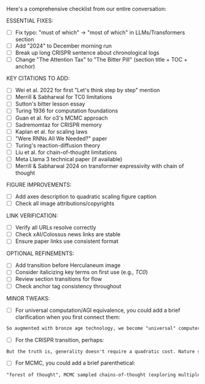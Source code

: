 Here's a comprehensive checklist from our entire conversation:

ESSENTIAL FIXES:
- [ ] Fix typo: "must of which" → "most of which" in LLMs/Transformers section
- [ ] Add "2024" to December morning run
- [ ] Break up long CRISPR sentence about chronological logs
- [ ] Change "The Attention Tax" to "The Bitter Pill" (section title + TOC + anchor)

KEY CITATIONS TO ADD:
- [ ] Wei et al. 2022 for first "Let's think step by step" mention
- [ ] Merrill & Sabharwal for TC0 limitations
- [ ] Sutton's bitter lesson essay
- [ ] Turing 1936 for computation foundations
- [ ] Guan et al. for o3's MCMC approach
- [ ] Sadremomtaz for CRISPR memory
- [ ] Kaplan et al. for scaling laws
- [ ] "Were RNNs All We Needed?" paper
- [ ] Turing's reaction-diffusion theory
- [ ] Liu et al. for chain-of-thought limitations
- [ ] Meta Llama 3 technical paper (if available)
- [ ] Merrill & Sabharwal 2024 on transformer expressivity with chain of thought

FIGURE IMPROVEMENTS:
- [ ] Add axes description to quadratic scaling figure caption
- [ ] Check all image attributions/copyrights

LINK VERIFICATION:
- [ ] Verify all URLs resolve correctly
- [ ] Check xAI/Colossus news links are stable
- [ ] Ensure paper links use consistent format

OPTIONAL REFINEMENTS:
- [ ] Add transition before Herculaneum image
- [ ] Consider italicizing key terms on first use (e.g., _TC0_)
- [ ] Review section transitions for flow
- [ ] Check anchor tag consistency throughout

MINOR TWEAKS:

- [ ] For universal computation/AGI equivalence, you could add a brief clarification when you first connect them:
```markdown
So augmented with bronze age technology, we become "universal" computers in Turing's language—the quintessential "general" intelligence capable of solving any problem given enough time and snacks. For the sake of argument, let's agree: general intelligence ≈ universal computer. (After all, if you can simulate any computation, you can solve any well-defined problem.)
```

- [ ] For the CRISPR transition, perhaps:
```markdown
But the truth is, generality doesn't require a quadratic cost. Nature shows us why. Look at a single cell.
```

- [ ] For MCMC, you could add a brief parenthetical:
```markdown
"forest of thought", MCMC sampled chains-of-thought (exploring multiple possible reasoning paths like a chess computer) which are kept in check.
```
